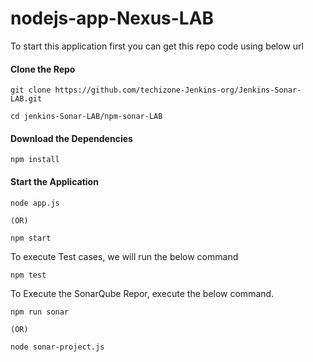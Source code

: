# nodejs-app-Nexus-LAB

To start this application first you can get this repo code using below url
#### Clone the Repo
```
git clone https://github.com/techizone-Jenkins-org/Jenkins-Sonar-LAB.git

cd jenkins-Sonar-LAB/npm-sonar-LAB
```
#### Download the Dependencies
```
npm install
```
#### Start the Application
```
node app.js

(OR) 

npm start
```
To execute Test cases, we will run the below command

```
npm test
```

To Execute the SonarQube Repor, execute the below command.
```
npm run sonar

(OR) 

node sonar-project.js
```

